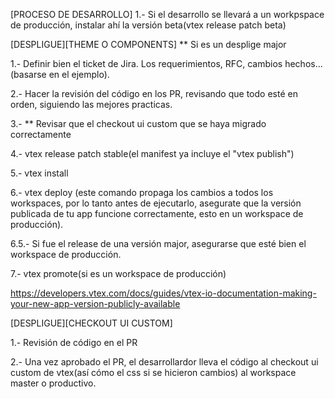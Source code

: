 [PROCESO DE DESARROLLO]
1.- Si el desarrollo se llevará a un workpspace de producción, instalar ahí la versión beta(vtex release patch beta)

[DESPLIGUE][THEME O COMPONENTS]
** Si es un desplige major

1.- Definir bien el ticket de Jira. Los requerimientos, RFC, cambios hechos... (basarse en el ejemplo).

2.- Hacer la revisión del código en los PR, revisando que todo esté en orden, siguiendo las mejores practicas.

3.- ** Revisar que el checkout ui custom que se haya migrado correctamente

4.- vtex release patch stable(el manifest ya incluye el "vtex publish")

5.- vtex install

6.- vtex deploy (este comando propaga los cambios a todos los workspaces, por lo tanto antes de ejecutarlo, asegurate que la versión publicada de tu app funcione correctamente, esto en un workspace de producción).

6.5.- Si fue el release de una versión major, asegurarse que esté bien el workspace de producción.

7.- vtex promote(si es un workspace de producción)

https://developers.vtex.com/docs/guides/vtex-io-documentation-making-your-new-app-version-publicly-available

[DESPLIGUE][CHECKOUT UI CUSTOM]

1.- Revisión de código en el PR

2.- Una vez aprobado el PR, el desarrollardor lleva el código al checkout ui custom de vtex(así cómo el css si se hicieron cambios) al workspace master o productivo.